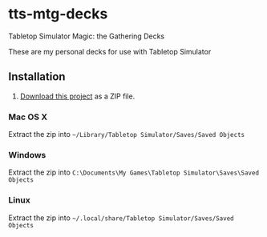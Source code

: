 # tts-mtg-decks
Tabletop Simulator Magic: the Gathering Decks

These are my personal decks for use with Tabletop Simulator

## Installation

1. [Download this project](https://github.com/smoak/tts-mtg-decks/archive/master.zip) as a ZIP file.

### Mac OS X

Extract the zip into `~/Library/Tabletop Simulator/Saves/Saved Objects`

### Windows

Extract the zip into `C:\Documents\My Games\Tabletop Simulator\Saves\Saved Objects`

### Linux

Extract the zip into `~/.local/share/Tabletop Simulator/Saves/Saved Objects`